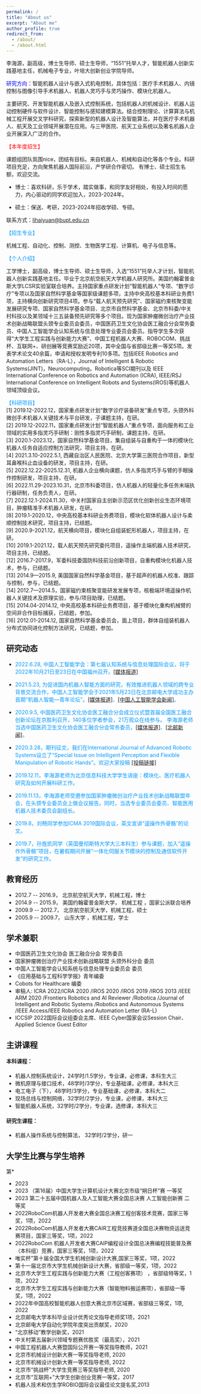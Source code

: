 ```yaml
---
permalink: /
title: "About us"
excerpt: "About me"
author_profile: true
redirect_from: 
  - /about/
  - /about.html
---
```

李海源，副高级，博士生导师、硕士生导师，“1551”托举人才，智能机器人创新实践基地主任，机械电子专业，叶培大创新创业学院导师。

<span style="color:blue;">研究方向</span>：智能机器人设计与嵌入式机电控制，具体包括：医疗手术机器人、内镜控制与图像引导手术机器人、机器人灵巧手与灵巧操作、模块化机器人。

主要研究、开发智能机器人及嵌入式控制系统，包括机器人的机械设计、机器人运动控制硬件与软件设计、智能控制与感知建模算法。结合控制理论、计算算法与机械工程开展交叉学科研究，探索新型的机器人设计及智能算法，并在医疗手术机器人、航天及工业领域开展潜在应用。与三甲医院、航天工业系统以及著名机器人企业开展深入广泛的合作。

<span style="color:red;">【本年度招生】</span>

课题组团队氛围nice，团结有目标。来自机器人、机械和自动化等各个专业。科研项目充足，方向聚焦机器人国际前沿，产学研合作密切。
有博士、硕士招生名额，欢迎交流。

* 博士：喜欢科研，乐于学术，踏实做事，和同学友好相处，有投入时间的愿力，内心驱动的同学欢迎加入，2023-2024年。

* 硕士：保送、考研，2023-2024年招收学硕、专硕。

联系方式：lihaiyuan@bupt.edu.cn

<span style="color:#0099ff;">【招生专业】</span>

机械工程、自动化、控制、测控、生物医学工程、计算机、电子与信息等。

<span style="color:#0099ff;">【个人介绍】</span>

工学博士，副高级，博士生导师、硕士生导师，入选“1551”托举人才计划，智能机器人创新实践基地主任。毕业于北京航空航天大学机器人研究所。美国约翰霍普金斯大学LCSR实验室联合培养。主持国家重点研发计划“智能机器人”专项、“数字诊疗”专项以及国家自然科学基金等国家级课题多项，主持中央高校基本科研业务费1项，主持横向创新研究项目4项。参与“载人航天预先研究”、国家磁约束核聚变能发展研究专项、国家自然科学基金项目、北京市自然科学基金、北京市科委/中关村科技以及某领域十三五装备预先研究等多个项目。现为国家肿瘤微创治疗产业技术创新战略联盟头颈专业委员会委员，中国医药卫生文化协会医工融合分会常务委员、中国人工智能学会认知系统与信息处理专业委员会委员。指导学生多次获得“大学生工程实践与创新能力大赛”、中国工程机器人大赛、ROBOCOM、挑战杯、互联网+、研创展等竞赛奖励近20项，其中全国与省部级比赛一等奖5项。发表学术论文40余篇，申请和授权发明专利10多项。包括IEEE Robotics and Automation Letters（RA-L），Journal of Intelligent & Robotic Systems(JINT)，Neurocomputing，Robotica等SCI期刊以及 IEEE International Conference on Robotics and Automation (ICRA), IEEE/RSJ International Conference on Intelligent Robots and Systems(IROS)等机器人领域顶级会议。

 <span style="color:#0099ff;">【科研项目】</span>  
[1]	2019.12-2022.12，国家重点研发计划“数字诊疗装备研发”重点专项，头颈外科微创手术机器人关键技术与平台研发，子课题主持，在研。  
[2]	2019.12-2022.11，国家重点研发计划“智能机器人”重点专项，面向服务和工业领域的实用多指灵巧手研制：刚性多指灵巧手研制，课题主持，在研。  
[3]	2020.1-2023.12，国家自然科学基金项目，集自组装与自重构于一体的模块化机器人任务自适应控制方法研究，项目主持，在研。  
[4]	2021.3.10-2022.5.1, 西藏自治区人民医院、北京大学第三医院合作项目，新型耳鼻喉科止血设备的研发，项目主持，在研。  
[5]	2022.12.22-2025.12.31, 机器人企业横向课题，仿人多指灵巧手与臂的手眼操作控制研发，项目主持，在研。  
[6]	2022.11.29-2023.10.31，北京市科委项目，仿人机器人的轻量化多任务末端执行器研制，任务负责人，在研。  
[7]	2022.12.1-2024.11.30，中关村国家自主创新示范区优化创新创业生态环境项目，肿瘤精准手术机器人研发，在研。  
[8]	2019.1-2020.12，中央高校基本科研业务费项目，模块化软体机器人设计与柔顺控制技术研究，项目主持，已结题。  
[9]	2020.9-2021.12，航天横向项目，模块化自组装蛇形机器人，项目主持，在研。  
[10]	2019.1-2021.12，载人航天预先研究委托项目，遥操作主端机器人技术研究，项目主持，已结题。  
[12]	2016.7-2017.9，军委科技委国防科技前沿创新项目，自重构模块化机器人技术，参与，已结题。  
[13]	2014.9—2015.9, 美国国家自然科学基金项目，基于超声的机器人校准、跟踪与控制，参与，已结题。  
[14]	2012.7—2014.5，国家磁约束核聚变能研发发展专项，核极端环境遥操作机器人关键技术及原理实验，参与/项目助理，已结题。  
[15] 2014.04-2014.12, 中央高校基本科研业务费项目，基于模块化重构机械臂的空间非合作目标捕获，已结题，参加。  
[16] 2012.01-2014.12, 国家自然科学基金委员会，面上项目，群体自组装机器人分布式协同进化控制方法研究，已结题，参加。

## 研究动态
- <span style="color:#0099ff;">2022.6.28, 中国人工智能学会：第七届认知系统与信息处理国际会议，将于2022年10月21日至23日在中国福州召开。[[媒体报道]](https://mp.weixin.qq.com/s/luZy4M0bG7srepZ_HRgkSg)</span>
- <span style="color:#0099ff;">2021.5.23, 为促进国内机器人智能方面的研究，有效推进机器人领域的跨专业背景交流合作，中国人工智能学会于2021年5月23日在北京邮电大学成功主办首期“机器人智能—青年论坛”。[[媒体报道]](https://www.163.com/dy/article/GAUASSSU0511PEBT.html)、[[中国人工智能学会新闻]](http://caai.cn/index.php?s=/home/article/detail/id/1333.html)。</span>
- <span style="color:#0099ff;">2020.9.5, 中国医药卫生文化协会医工融合分会成立仪式暨首届全国医工融合创新论坛在京胜利召开，140多位学者参会，21万观众在线参与。 李海源老师当选中国医药卫生文化协会医工融合分会常务委员，[[媒体报道]](http://finance.ifeng.com/c/7zZbLHubnMY)、[[北邮新闻]](https://www.bupt.edu.cn/info/1051/83335.htm)。</span>
- <span style="color:#0099ff;">2020.3.28，期刊征文，我们在International Journal of Advanced Robotic Systems设立了“Special Issue on Intelligent Perception and Flexible Manipulation of Robotic Hands”。欢迎大家投稿 [[投稿链接]](https://journals.sagepub.com/page/arx/open-special-issues/intelligent-perception-and-flexible-manipulation-of-robotic-hand)</span>

- <span style="color:#0099ff;">2019.12.11，李海源老师为北京信息科技大学学生讲座：模块化、医疗机器人研究及如何开展科研工作。</span>

- <span style="color:#0099ff;">2019.11.13，李海源老师受邀参加国家肿瘤微创治疗产业技术创新战略联盟年会，在头颈专业委员会上做会议报告。同时，当选专业委员会委员、智能医用机器人技术委员会副组长。</span>

- <span style="color:#0099ff;">2019.8，刘畅同学参加ICMA 2019国际会议，英文宣讲“遥操作外骨骼”的论文。</span>

- <span style="color:#0099ff;">2019.7，孙旌凯同学（英国曼彻斯特大学大三本科生）参与课题，加入“遥操作外骨骼”项目，在暑假期间开展“一体化伺服关节模块的控制及通信软件开发”的研究工作。</span>

## 教育经历

* 2012.7 -- 2016.9，
  北京航空航天大学，机械工程，博士
* 2014.9 -- 2015.9，
  美国约翰霍普金斯大学， 机械工程 ，国家公派联合培养
* 2009.9 -- 2012.7，
  北京航空航天大学，机械工程，硕士
* 2005.9 -- 2009.7，
  山东大学 ，机械工程，学士

## 学术兼职

* 中国医药卫生文化协会 医工融合分会 常务委员
* 国家肿瘤微创治疗产业技术创新战略联盟 头颈外科分会 委员
* 中国人工智能学会认知系统与信息处理专业委员会 委员
* 《应用基础与工程科学学报》青年编委
* Cobots for Healthcare 编委
* 审稿人: ICRA 2022/ICRA 2020 /IROS 2020 /IROS 2019 /IROS 2013 /IEEE ARM 2020 /Frontiers Robotics and AI Reviewer /Robotica /Journal of Intelligent and Robotic Systems /Robotics and Autonomous Systems /IEEE Access/IEEE Robotics and Automation Letter (RA-L)
* ICCSIP 2022国际会议组委会主席、IEEE Cyber国家会议Session Chair、Applied Science Guest Editor


## 主讲课程
#### 本科课程：
* 机器人控制系统设计，24学时/1.5学分，专业课，必修课，本科生大三
* 微机原理与接口技术，48学时/3学分，专业基础课，必修课，本科大三
* 电工电子（下），48学时/3学分，专业基础课，必修课，本科大二
* 现场总线与控制网络，32学时/2学分，专业课，必修课，本科大三
* 智能机器人系统，32学时/2学分，专业课，选修课，本科大三
  
#### 研究生课程：
* 机器人操作系统与控制算法， 32学时/2学分，研一

## 大学生比赛与学生培养
第*
* 2023 
* 2023 （第16届）中国大学生计算机设计大赛北京市级“朔日杯”赛 一等奖
* 2023 第二十五届中国机器人及人工智能大赛全国总决赛 人工智能创新赛 二等奖
* 2022RoboCom机器人开发者大赛全国总决赛工程创客技术竞赛，国家三等奖，1项，2022
* 2022RoboCom机器人开发者大赛CAIR工程竞技赛道全国总决赛物资运送竞赛项目，国家三等奖，1项，2022
* 2022RoboCom 机器人开发者大赛CAIP编程设计全国总决赛编程技能普及赛（本科组）竞赛，国家三等奖，1项，2022
* 唯实杯”第十届全国大学生机械创新设计大赛,国家三等奖，1项，2022
* 第十一届北京市大学生机械创新设计大赛，省部级一等奖，1项，2022
* 北京市大学生工程实践与创新能力大赛（工程创客赛项）	，省部级特等奖，1项，2022
* 北京市大学生工程实践与创新能力大赛（智能物料搬运赛项），省部级一等奖，1项，2022
* 2022年中国高校智能机器人创意大赛北京市区域赛，省部级三等奖，1项, 2022
* 北京邮电大学本科毕业设计优秀论文指导老师奖1项，2021
* 北京邮电大学自动化学院年度突出贡献奖，2020
* “北京移动”教学创新奖，2021
* 中关村第五届新兴领域专题赛优胜奖（最高奖），2021
* 中国工程机器人大赛暨国际公开赛一等奖指导教师，2021
* 北京市机械设计创新大赛一等奖指导老师, 2020
* 北京市机械设计创新大赛一等奖指导老师, 2022
* 北京市“挑战杯”大学生竞赛三等奖指导老师, 2020
* 北京市“互联网+”大学生创新创业竞赛一等奖，2017
* 机器人技术和仿生学ROBIO国际会议最佳论文提名奖,2013
